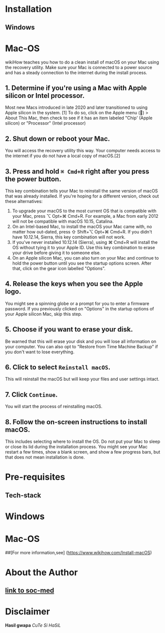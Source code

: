 # Installation
  ## Windows
  
  # Mac-OS
  wikiHow teaches you how to do a clean install of macOS on your Mac using the recovery utility. Make sure your Mac is connected to a power source and has a steady connection to the internet during the install process.
  
  ## **1. Determine if you're using a Mac with Apple silicon or Intel processor.**
  Most new Macs introduced in late 2020 and later transitioned to using Apple silicon in the system. [1] 
  To do so, click on the Apple menu () > About This Mac, then check to see if it has an item labeled "Chip' (Apple silicon) or "Processor" (Intel processor)

  ## 2. Shut down or reboot your Mac.
  You will access the recovery utility this way.
  Your computer needs access to the internet if you do not have a local copy of macOS.[2]

  ## 3. Press and hold `⌘ Cmd+R` right after you press the power button.
  This key combination tells your Mac to reinstall the same version of macOS that was already installed. If you're hoping for a different version, check out these alternatives:
  1. To upgrade your macOS to the most current OS that is compatible with your Mac, press ⌥ Opt+⌘ Cmd+R. For example, a Mac from early 2012 will not be compatible with macOS 10.15, Catalina.
  2. On an Intel-based Mac, to install the macOS your Mac came with, no matter how out-dated, press ⇧ Shift+⌥ Opt+⌘ Cmd+R. If you didn't have 10.12.14, Sierra, this key combination will not work.
  3. If you've never installed 10.12.14 (Sierra), using ⌘ Cmd+R will install the OS without tying it to your Apple ID. Use this key combination to erase your drive before giving it to someone else.
  4. On an Apple silicon Mac, you can also turn on your Mac and continue to hold the power button until you see the startup options screen. After that, click on the gear icon labelled "Options".

  ## 4. Release the keys when you see the Apple logo.
  You might see a spinning globe or a prompt for you to enter a firmware password.
  If you previously clicked on "Options" in the startup options of your Apple silicon Mac, skip this step.

  ## 5. Choose if you want to erase your disk. 
  Be warned that this will erase your disk and you will lose all information on your computer. You can also opt to "Restore from Time Machine Backup" if you don't want to lose everything.

  ## 6. Click to select `Reinstall macOS`. 
  This will reinstall the macOS but will keep your files and user settings intact.

  ## 7. Click `Continue`.
  You will start the process of reinstalling macOS.

  ## 8. Follow the on-screen instructions to install macOS. 
  This includes selecting where to install the OS.
  Do not put your Mac to sleep or close its lid during the installation process. You might see your Mac restart a few times, show a blank screen, and show a few progress bars, but that does not mean installation is done.

  

# Pre-requisites
  ## Tech-stack

  # Windows

  # Mac-OS 
  ##[For more information,see] (https://www.wikihow.com/Install-macOS)
    
  

# About the Author
  ## 
  ## [link to soc-med](https://www.facebook.com/hazelanne.barcelona.50?mibextid=LQQJ4d)

# Disclaimer
  **Hasil gwapa**
  _CuTe Si HaSiL_

  
